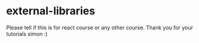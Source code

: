# external-libraries

Please tell if this is for react course or any other course.
Thank you for your tutorials simon :)

